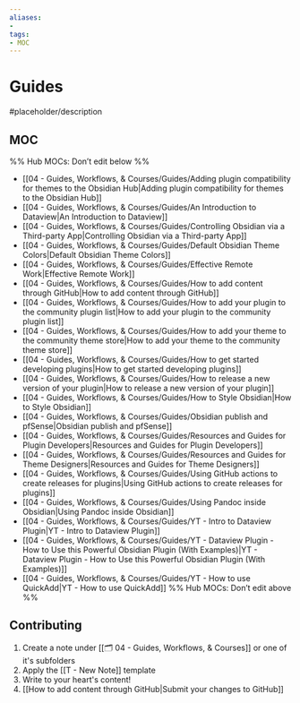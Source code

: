 ```yaml
---
aliases:
- 
tags:
- MOC
---
```


# Guides

#placeholder/description 

## MOC

%% Hub MOCs: Don’t edit below  %%
-  [[04 - Guides, Workflows, & Courses/Guides/Adding plugin compatibility for themes to the Obsidian Hub|Adding plugin compatibility for themes to the Obsidian Hub]]
-  [[04 - Guides, Workflows, & Courses/Guides/An Introduction to Dataview|An Introduction to Dataview]]
-  [[04 - Guides, Workflows, & Courses/Guides/Controlling Obsidian via a Third-party App|Controlling Obsidian via a Third-party App]]
-  [[04 - Guides, Workflows, & Courses/Guides/Default Obsidian Theme Colors|Default Obsidian Theme Colors]]
-  [[04 - Guides, Workflows, & Courses/Guides/Effective Remote Work|Effective Remote Work]]
-  [[04 - Guides, Workflows, & Courses/Guides/How to add content through GitHub|How to add content through GitHub]]
-  [[04 - Guides, Workflows, & Courses/Guides/How to add your plugin to the community plugin list|How to add your plugin to the community plugin list]]
-  [[04 - Guides, Workflows, & Courses/Guides/How to add your theme to the community theme store|How to add your theme to the community theme store]]
-  [[04 - Guides, Workflows, & Courses/Guides/How to get started developing plugins|How to get started developing plugins]]
-  [[04 - Guides, Workflows, & Courses/Guides/How to release a new version of your plugin|How to release a new version of your plugin]]
-  [[04 - Guides, Workflows, & Courses/Guides/How to Style Obsidian|How to Style Obsidian]]
-  [[04 - Guides, Workflows, & Courses/Guides/Obsidian publish and pfSense|Obsidian publish and pfSense]]
-  [[04 - Guides, Workflows, & Courses/Guides/Resources and Guides for Plugin Developers|Resources and Guides for Plugin Developers]]
-  [[04 - Guides, Workflows, & Courses/Guides/Resources and Guides for Theme Designers|Resources and Guides for Theme Designers]]
-  [[04 - Guides, Workflows, & Courses/Guides/Using GitHub actions to create releases for plugins|Using GitHub actions to create releases for plugins]]
-  [[04 - Guides, Workflows, & Courses/Guides/Using Pandoc inside Obsidian|Using Pandoc inside Obsidian]]
-  [[04 - Guides, Workflows, & Courses/Guides/YT  - Intro to Dataview Plugin|YT  - Intro to Dataview Plugin]]
-  [[04 - Guides, Workflows, & Courses/Guides/YT - Dataview Plugin - How to Use this Powerful Obsidian Plugin (With Examples)|YT - Dataview Plugin - How to Use this Powerful Obsidian Plugin (With Examples)]]
-  [[04 - Guides, Workflows, & Courses/Guides/YT - How to use QuickAdd|YT - How to use QuickAdd]]
%% Hub MOCs: Don’t edit above  %%

## Contributing

1. Create a note under [[🗂️ 04 - Guides, Workflows, & Courses]] or one of it's subfolders
2. Apply the [[T - New Note]] template
3. Write to your heart's content!
4. [[How to add content through GitHub|Submit your changes to GitHub]]